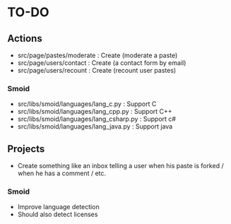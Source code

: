 # TO-DO

## Actions

* src/page/pastes/moderate : Create (moderate a paste)
* src/page/users/contact : Create (a contact form by email)
* src/page/users/recount : Create (recount user pastes)


### Smoid

* src/libs/smoid/languages/lang_c.py : Support C
* src/libs/smoid/languages/lang_cpp.py : Support C++
* src/libs/smoid/languages/lang_csharp.py : Support c#
* src/libs/smoid/languages/lang_java.py : Support java

## Projects

* Create something like an inbox telling a user when his paste is forked / when he has a comment / etc.

### Smoid

* Improve language detection
* Should also detect licenses
